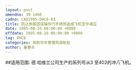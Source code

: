 ```yaml
---
layout: post
amendno: 39-1468
cadno: CAD1995-DHC8-03
title: 防止旅客因误操作门手柄而造成飞机空中减压
date: 1995-08-16 00:00:00 +0800
effdate: 1995-08-16 00:00:00 +0800
tag: DHC8
categories: 民航华东管理局适航处
author: 姜春水
---
```


##适用范围:
德.哈维兰公司生产的系列号从3 至402的冲八飞机。

